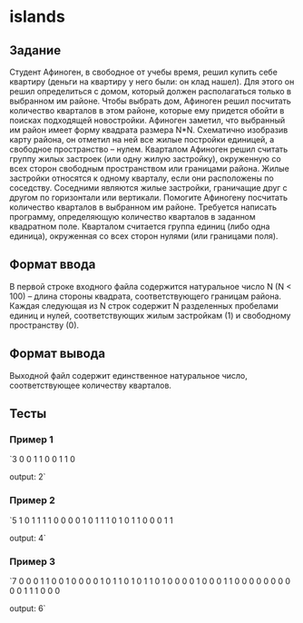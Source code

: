 # islands
 
## Задание
Студент Афиноген, в свободное от учебы время, решил купить себе квартиру (деньги на квартиру у него были: он клад нашел). Для этого он решил определиться с домом, который должен располагаться только в выбранном им районе. Чтобы выбрать дом, Афиноген решил посчитать количество кварталов в этом районе, которые ему придется обойти в поисках подходящей новостройки. Афиноген заметил, что выбранный им район имеет форму квадрата размера N*N. Схематично изобразив карту района, он отметил на ней все жилые постройки единицей, а свободное пространство – нулем. Кварталом Афиноген решил считать группу жилых застроек (или одну жилую застройку), окруженную со всех сторон свободным пространством или границами района. Жилые застройки относятся к одному кварталу, если они расположены по соседству. Соседними являются жилые застройки, граничащие друг с другом по горизонтали или вертикали. Помогите Афиногену посчитать количество кварталов в выбранном им районе.
Требуется написать программу, определяющую количество кварталов в заданном квадратном поле. Кварталом считается группа единиц (либо одна единица), окруженная со всех сторон нулями (или границами поля).

## Формат ввода
В первой строке входного файла содержится натуральное число 
N (N < 100) – длина стороны квадрата, соответствующего границам района. Каждая следующая из N строк содержит N разделенных пробелами единиц и нулей, соответствующих жилым застройкам (1) и свободному пространству (0).

## Формат вывода
Выходной файл содержит единственное натуральное число, соответствующее количеству кварталов.

## Тесты

### Пример 1
`3 
0 0 1
1 0 0
1 1 0

output: 2`

### Пример 2
`5 
1 0 1 1 1 
1 0 0 0 0 
1 0 1 1 1 
0 1 0 1 1 
0 0 0 1 1

output: 4`


### Пример 3
`7 
0 0 0 1 1 0 0
1 0 0 0 0 1 0
1 1 0 1 0 1 1
0 1 0 0 0 0 1
0 0 0 1 1 0 0
0 0 0 0 0 0 0
0 1 1 1 0 0 0

output: 6`
